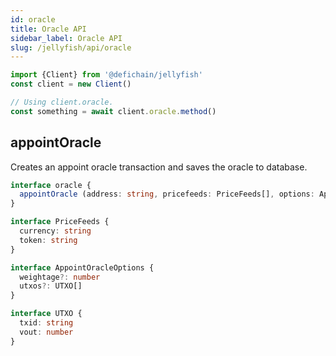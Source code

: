 ```yaml
---
id: oracle
title: Oracle API
sidebar_label: Oracle API
slug: /jellyfish/api/oracle
---
```


```js
import {Client} from '@defichain/jellyfish'
const client = new Client()

// Using client.oracle.
const something = await client.oracle.method()
```

## appointOracle

Creates an appoint oracle transaction and saves the oracle to database.

```ts title="client.oracle.appointOracle()"
interface oracle {
  appointOracle (address: string, pricefeeds: PriceFeeds[], options: AppointOracleOptions = {}): Promise<string>
}

interface PriceFeeds {
  currency: string
  token: string
}

interface AppointOracleOptions {
  weightage?: number
  utxos?: UTXO[]
}

interface UTXO {
  txid: string
  vout: number
}
```
